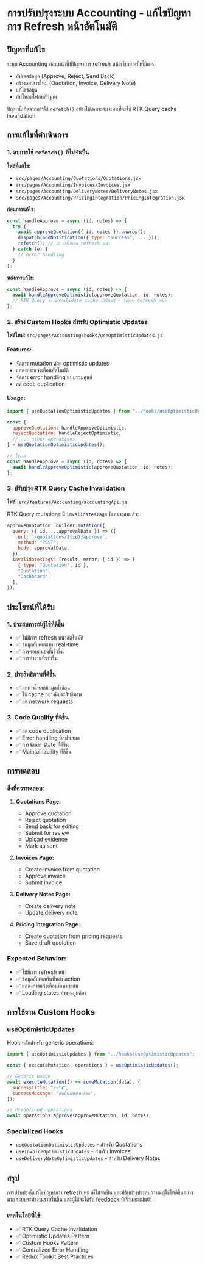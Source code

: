 # การปรับปรุงระบบ Accounting - แก้ไขปัญหาการ Refresh หน้าอัตโนมัติ

## ปัญหาที่แก้ไข

ระบบ Accounting ก่อนหน้านี้มีปัญหาการ refresh หน้าเว็บทุกครั้งที่มีการ:

- อัปเดตข้อมูล (Approve, Reject, Send Back)
- สร้างเอกสารใหม่ (Quotation, Invoice, Delivery Note)
- แก้ไขข้อมูล
- อัปโหลดไฟล์หลักฐาน

ปัญหานี้เกิดจากการใช้ `refetch()` อย่างไม่เหมาะสม แทนที่จะใช้ RTK Query cache invalidation

## การแก้ไขที่ดำเนินการ

### 1. ลบการใช้ `refetch()` ที่ไม่จำเป็น

**ไฟล์ที่แก้ไข:**

- `src/pages/Accounting/Quotations/Quotations.jsx`
- `src/pages/Accounting/Invoices/Invoices.jsx`
- `src/pages/Accounting/DeliveryNotes/DeliveryNotes.jsx`
- `src/pages/Accounting/PricingIntegration/PricingIntegration.jsx`

**ก่อนการแก้ไข:**

```javascript
const handleApprove = async (id, notes) => {
  try {
    await approveQuotation({ id, notes }).unwrap();
    dispatch(addNotification({ type: "success", ... }));
    refetch(); // ⚠️ ทำให้เกิด refresh หน้า
  } catch (e) {
    // error handling
  }
};
```

**หลังการแก้ไข:**

```javascript
const handleApprove = async (id, notes) => {
  await handleApproveOptimistic(approveQuotation, id, notes);
  // RTK Query จะ invalidate cache อัตโนมัติ - ไม่ต้อง refresh หน้า
};
```

### 2. สร้าง Custom Hooks สำหรับ Optimistic Updates

**ไฟล์ใหม่:** `src/pages/Accounting/hooks/useOptimisticUpdates.js`

#### Features:

- จัดการ mutation ด้วย optimistic updates
- แสดงการแจ้งเตือนอัตโนมัติ
- จัดการ error handling แบบรวมศูนย์
- ลด code duplication

#### Usage:

```javascript
import { useQuotationOptimisticUpdates } from "../hooks/useOptimisticUpdates";

const {
  approveQuotation: handleApproveOptimistic,
  rejectQuotation: handleRejectOptimistic,
  // ... other operations
} = useQuotationOptimisticUpdates();

// ใช้งาน
const handleApprove = async (id, notes) => {
  await handleApproveOptimistic(approveQuotation, id, notes);
};
```

### 3. ปรับปรุง RTK Query Cache Invalidation

**ไฟล์:** `src/features/Accounting/accountingApi.js`

RTK Query mutations มี `invalidatesTags` ที่เหมาะสมแล้ว:

```javascript
approveQuotation: builder.mutation({
  query: ({ id, ...approvalData }) => ({
    url: `/quotations/${id}/approve`,
    method: "POST",
    body: approvalData,
  }),
  invalidatesTags: (result, error, { id }) => [
    { type: "Quotation", id },
    "Quotation",
    "Dashboard",
  ],
}),
```

## ประโยชน์ที่ได้รับ

### 1. ประสบการณ์ผู้ใช้ที่ดีขึ้น

- ✅ ไม่มีการ refresh หน้าอัตโนมัติ
- ✅ ข้อมูลอัปเดตแบบ real-time
- ✅ การตอบสนองที่เร็วขึ้น
- ✅ การทำงานที่ราบรื่น

### 2. ประสิทธิภาพที่ดีขึ้น

- ✅ ลดการโหลดข้อมูลซ้ำซ้อน
- ✅ ใช้ cache อย่างมีประสิทธิภาพ
- ✅ ลด network requests

### 3. Code Quality ที่ดีขึ้น

- ✅ ลด code duplication
- ✅ Error handling ที่สม่ำเสมอ
- ✅ การจัดการ state ที่ดีขึ้น
- ✅ Maintainability ที่ดีขึ้น

## การทดสอบ

### สิ่งที่ควรทดสอบ:

1. **Quotations Page:**

   - Approve quotation
   - Reject quotation
   - Send back for editing
   - Submit for review
   - Upload evidence
   - Mark as sent

2. **Invoices Page:**

   - Create invoice from quotation
   - Approve invoice
   - Submit invoice

3. **Delivery Notes Page:**

   - Create delivery note
   - Update delivery note

4. **Pricing Integration Page:**
   - Create quotation from pricing requests
   - Save draft quotation

### Expected Behavior:

- ✅ ไม่มีการ refresh หน้า
- ✅ ข้อมูลอัปเดตทันทีหลัง action
- ✅ แสดงการแจ้งเตือนที่เหมาะสม
- ✅ Loading states ทำงานถูกต้อง

## การใช้งาน Custom Hooks

### useOptimisticUpdates

Hook หลักสำหรับ generic operations:

```javascript
import { useOptimisticUpdates } from "../hooks/useOptimisticUpdates";

const { executeMutation, operations } = useOptimisticUpdates();

// Generic usage
await executeMutation(() => someMutation(data), {
  successTitle: "สำเร็จ",
  successMessage: "ดำเนินการเรียบร้อย",
});

// Predefined operations
await operations.approve(approveMutation, id, notes);
```

### Specialized Hooks

- `useQuotationOptimisticUpdates` - สำหรับ Quotations
- `useInvoiceOptimisticUpdates` - สำหรับ Invoices
- `useDeliveryNoteOptimisticUpdates` - สำหรับ Delivery Notes

## สรุป

การปรับปรุงนี้แก้ไขปัญหาการ refresh หน้าที่ไม่จำเป็น และปรับปรุงประสบการณ์ผู้ใช้ให้ดีขึ้นอย่างมาก ระบบจะทำงานราบรื่นขึ้น และผู้ใช้จะได้รับ feedback ที่เร็วและแม่นยำ

### เทคโนโลยีที่ใช้:

- ✅ RTK Query Cache Invalidation
- ✅ Optimistic Updates Pattern
- ✅ Custom Hooks Pattern
- ✅ Centralized Error Handling
- ✅ Redux Toolkit Best Practices
